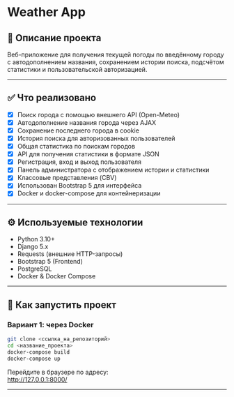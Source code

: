 
# Weather App

## 📌 Описание проекта

Веб-приложение для получения текущей погоды по введённому городу с автодополнением названия, сохранением истории поиска, подсчётом статистики и пользовательской авторизацией.

---

## ✅ Что реализовано

- [x] Поиск города с помощью внешнего API (Open-Meteo)
- [x] Автодополнение названия города через AJAX
- [x] Сохранение последнего города в cookie
- [x] История поиска для авторизованных пользователей
- [x] Общая статистика по поискам городов
- [x] API для получения статистики в формате JSON
- [x] Регистрация, вход и выход пользователя
- [x] Панель администратора с отображением истории и статистики
- [x] Классовые представления (CBV)
- [x] Использован Bootstrap 5 для интерфейса
- [x] Docker и docker-compose для контейнеризации

---

## ⚙️ Используемые технологии

- Python 3.10+
- Django 5.x
- Requests (внешние HTTP-запросы)
- Bootstrap 5 (Frontend)
- PostgreSQL
- Docker & Docker Compose

---

## 🚀 Как запустить проект

### Вариант 1: через Docker

```bash
git clone <ссылка_на_репозиторий>
cd <название_проекта>
docker-compose build
docker-compose up
```

Перейдите в браузере по адресу:  
http://127.0.0.1:8000/

---
